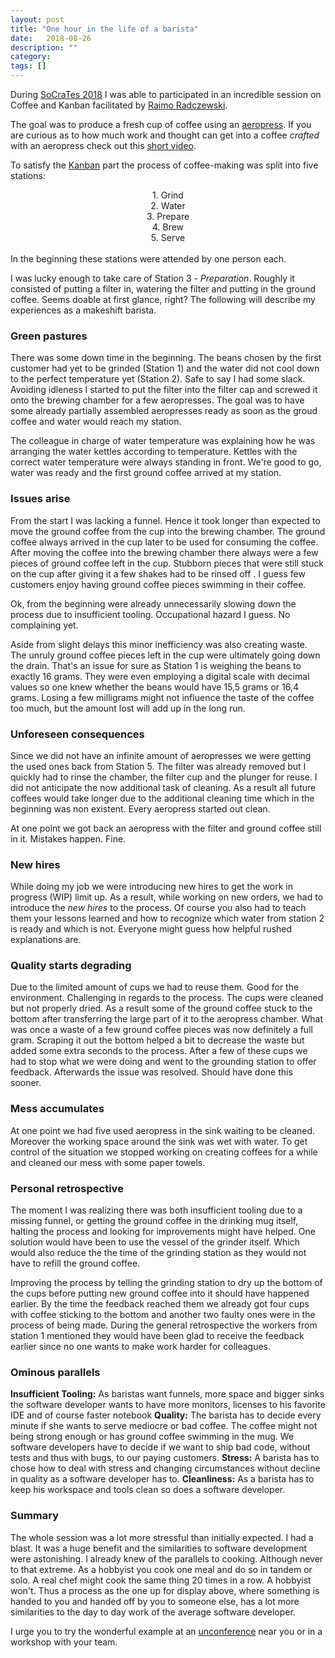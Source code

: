 ```yaml
---
layout: post
title: "One hour in the life of a barista"
date:   2018-08-26
description: ""
category:
tags: []
---
```


During [SoCraTes 2018](https://www.socrates-conference.de/) I was able to participated in an incredible session on Coffee and Kanban facilitated by [Raimo Radczewski](https://twitter.com/rradczewski).

The goal was to produce a fresh cup of coffee using an [aeropress](https://www.aeropress.com/). If you are curious as to how much work and thought can get into a coffee _crafted_ with an aeropress check out this [short video](https://www.youtube.com/watch?v=pmjPjZZRhNQ).

To satisfy the [Kanban](https://en.wikipedia.org/wiki/Kanban) part the process of coffee-making was split into five stations:

<center>
1. Grind
</center>
<center>
2. Water
</center>
<center>
3. Prepare
</center>
<center>
4. Brew
</center>
<center>
5. Serve
</center>
<br>
In the beginning these stations were attended by one person each.

I was lucky enough to take care of Station 3 - _Preparation_. Roughly it consisted of putting a filter in, watering the filter and putting in the ground coffee. Seems doable at first glance, right? The following will describe my experiences as a makeshift barista.

### Green pastures

There was some down time in the beginning. The beans chosen by the first customer had yet to be grinded (Station 1) and the water did not cool down to the perfect temperature yet (Station 2). Safe to say I had some slack. Avoiding idleness I started to put the filter into the filter cap and screwed it onto the brewing chamber for a few aeropresses. The goal was to have some already partially assembled aeropresses ready as soon as the groud coffee and water would reach my station.

The colleague in charge of water temperature was explaining how he was arranging the water kettles according to temperature. Kettles with the correct water temperature were always standing in front. We're good to go, water was ready and the first ground coffee arrived at my station.

### Issues arise

From the start I was lacking a funnel. Hence it took longer than expected to move the ground coffee from the cup into the brewing chamber. The ground coffee always arrived in the cup later to be used for consuming the coffee. After moving the coffee into the brewing chamber there always were a few pieces of ground coffee left in the cup. Stubborn pieces that were still stuck on the cup after giving it a few shakes had to be rinsed off . I guess few customers enjoy having ground coffee pieces swimming in their coffee.

Ok, from the beginning were already unnecessarily slowing down the process due to insufficient tooling. Occupational hazard I guess. No complaining yet.

Aside from slight delays this minor inefficiency was also creating waste. The unruly ground coffee pieces left in the cup were ultimately going down the drain. That's an issue for sure as Station 1 is weighing the beans to exactly 16 grams. They were even employing a digital scale with decimal values so one knew whether the beans would have 15,5 grams or 16,4 grams. Losing a few milligrams might not influence the taste of the coffee too much, but the amount lost will add up in the long run.

### Unforeseen consequences

Since we did not have an infinite amount of aeropresses we were getting the used ones back from Station 5. The filter was already removed but I quickly had to rinse the chamber, the filter cup and the plunger for reuse. I did not anticipate the now additional task of cleaning. As a result all future coffees would take longer due to the additional cleaning time which in the beginning was non existent. Every aeropress started out clean.

At one point we got back an aeropress with the filter and ground coffee still in it. Mistakes happen. Fine.

### New hires

While doing my job we were introducing new hires to get the work in progress (WIP) limit up. As a result, while working on new orders, we had to introduce the _new hires_ to the process. Of course you also had to teach them your lessons learned and how to recognize which water from station 2 is ready and which is not. Everyone might guess how helpful rushed explanations are.

### Quality starts degrading

Due to the limited amount of cups we had to reuse them. Good for the environment. Challenging in regards to the process. The cups were cleaned but not properly dried. As a result some of the ground coffee stuck to the bottom after transferring the large part of it to the aeropress chamber. What was once a waste of a few ground coffee pieces was now definitely a full gram. Scraping it out the bottom helped a bit to decrease the waste but added some extra seconds to the process. After a few of these cups we had to stop what we were doing and went to the grounding station to offer feedback. Afterwards the issue was resolved. Should have done this sooner.

### Mess accumulates

At one point we had five used aeropress in the sink waiting to be cleaned. Moreover the working space around the sink was wet with water. To get control of the situation we stopped working on creating coffees for a while and cleaned our mess with some paper towels.

### Personal retrospective

The moment I was realizing there was both insufficient tooling due to a missing funnel, or getting the ground coffee in the drinking mug itself, halting the process and looking for improvements might have helped. One solution would have been to use the vessel of the grinder itself. Which would also reduce the the time of the grinding station as they would not have to refill the ground coffee.

Improving the process by telling the grinding station to dry up the bottom of the cups before putting new ground coffee into it should have happened earlier. By the time the feedback reached them we already got four cups with coffee sticking to the bottom and another two faulty ones were in the process of being made. During the general retrospective the workers from station 1 mentioned they would have been glad to receive the feedback earlier since no one wants to make work harder for colleagues.

### Ominous parallels

__Insufficient Tooling:__ As baristas want funnels, more space and bigger sinks the software developer wants to have more monitors, licenses to his favorite IDE and of course faster notebook
__Quality:__ The barista has to decide every minute if she wants to serve mediocre or bad coffee. The coffee might not being strong enough or has ground coffee swimming in the mug. We software developers have to decide if we want to ship bad code, without tests and thus with bugs, to our paying customers.
__Stress:__ A barista has to chose how to deal with stress and changing circumstances without decline in quality as a software developer has to.
__Cleanliness:__ As a barista has to keep his workspace and tools clean so does a software developer.

### Summary

The whole session was a lot more stressful than initially expected. I had a blast. It was a huge benefit and the similarities to software development were astonishing. I already knew of the parallels to cooking. Although never to that extreme. As a hobbyist you cook one meal and do so in tandem or solo. A real chef might cook the same thing 20 times in a row. A hobbyist won't. Thus a process as the one up for display above, where something is handed to you and handed off by you to someone else, has a lot more similarities to the day to day work of the average software developer.

I urge you to try the wonderful example at an [unconference](https://en.wikipedia.org/wiki/Unconference) near you or in a workshop with your team.  

